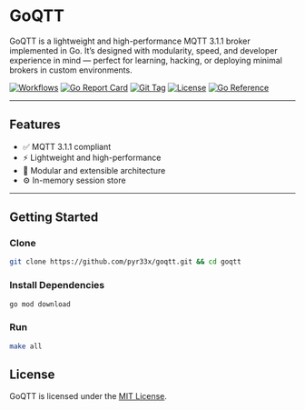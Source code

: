 # GoQTT

GoQTT is a lightweight and high-performance MQTT 3.1.1 broker implemented in Go. It’s designed with modularity, speed, and developer experience in mind — perfect for learning, hacking, or deploying minimal brokers in custom environments.

[![Workflows](https://img.shields.io/github/actions/workflow/status/pyr33x/goqtt/.github%2Fworkflows%2Ftest.yml?color=40BA12)](https://github.com/pyr33x/goqtt/actions/workflows/test.yml)
[![Go Report Card](https://goreportcard.com/badge/github.com/pyr33x/goqtt)](https://goreportcard.com/report/github.com/pyr33x/goqtt)
[![Git Tag](https://img.shields.io/github/v/tag/pyr33x/goqtt?color=40BA12)](https://github.com/pyr33x/goqtt/tags)
[![License](https://img.shields.io/github/license/pyr33x/goqtt?color=40BA12)](https://github.com/pyr33x/goqtt/blob/master/LICENSE)
[![Go Reference](https://pkg.go.dev/badge/github.com/pyr33x/goqtt.svg)](https://pkg.go.dev/github.com/pyr33x/goqtt)

---

## Features

- ✅ MQTT 3.1.1 compliant
- ⚡ Lightweight and high-performance
- 🔨 Modular and extensible architecture
- ⚙️ In-memory session store

---

## Getting Started

### Clone
```bash
git clone https://github.com/pyr33x/goqtt.git && cd goqtt
```

### Install Dependencies
```bash
go mod download
```

### Run
```bash
make all
```

## License
GoQTT is licensed under the [MIT License](https://github.com/Pyr33x/goqtt/blob/master/LICENSE).
